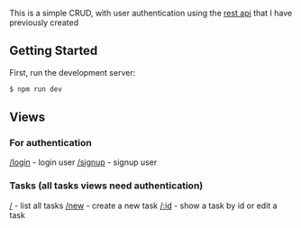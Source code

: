 This is a simple CRUD, with user authentication using the [rest api](https://github.com/josiqq/auth-api-rest) that I have previously created



## Getting Started

First, run the development server:

```bash
$ npm run dev
```

## Views

### For authentication
[/login](https://github.com/josiqq/nextjs-crud/blob/main/src/components/LoginForm.jsx) - login user
[/signup](https://github.com/josiqq/nextjs-crud/blob/main/src/components/SignupForm.jsx) - signup user

### Tasks (all tasks views need authentication)
[/](https://github.com/josiqq/nextjs-crud/blob/main/src/components/TaskCard.jsx) - list all tasks
[/new](https://github.com/josiqq/nextjs-crud/blob/main/src/components/TaskForm.jsx) - create a new task
[/:id]() - show a task by id or edit a task

